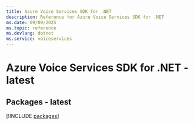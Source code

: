 ```yaml
---
title: Azure Voice Services SDK for .NET
description: Reference for Azure Voice Services SDK for .NET
ms.date: 09/09/2025
ms.topic: reference
ms.devlang: dotnet
ms.service: voiceservices
---
```

# Azure Voice Services SDK for .NET - latest
## Packages - latest
[!INCLUDE [packages](voice-services-index.md)]